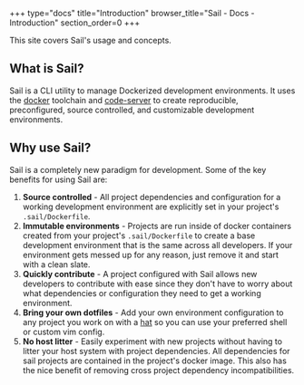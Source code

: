 +++
type="docs"
title="Introduction"
browser_title="Sail - Docs  - Introduction"
section_order=0
+++


This site covers Sail's usage and concepts.

## What is Sail?

Sail is a CLI utility to manage Dockerized development environments. 
It uses the [docker](https://www.docker.com/) toolchain and [code-server](https://github.com/codercom/code-server) to create
reproducible, preconfigured, source controlled, and customizable development environments. 

## Why use Sail?

Sail is a completely new paradigm for development. Some of the key benefits for using Sail are:

1. **Source controlled** - All project dependencies and configuration for a working development environment
   are explicitly set in your project's `.sail/Dockerfile`.
2. **Immutable environments** - Projects are run inside of docker containers created from your project's `.sail/Dockerfile`
   to create a base development environment that is the same across all developers. If your environment
   gets messed up for any reason, just remove it and start with a clean slate.
3. **Quickly contribute** - A project configured with Sail allows new developers to contribute with ease
   since they don't have to worry about what dependencies or configuration they need to get a working environment.
4. **Bring your own dotfiles** - Add your own environment configuration to any project you work on with a [hat](/docs/concepts/hats/)
   so you can use your preferred shell or custom vim config.
5. **No host litter** - Easily experiment with new projects without having to litter your host system with
   project dependencies. All dependencies for sail projects are contained in the project's docker image. This
   also has the nice benefit of removing cross project dependency incompatibilities.

